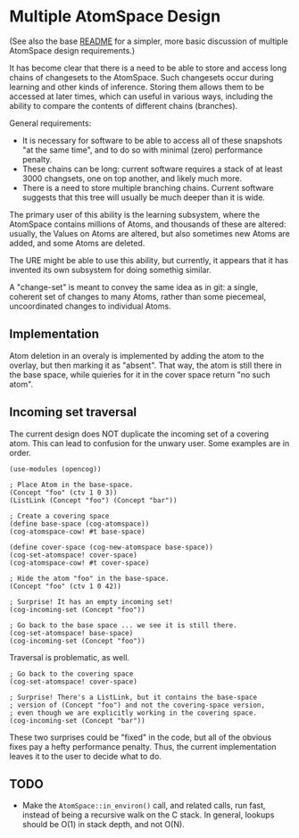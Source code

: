 Multiple AtomSpace Design
=========================

(See also the base [README](README.md) for a simpler, more basic
discussion of multiple AtomSpace design requirements.)

It has become clear that there is a need to be able to store and access
long chains of changesets to the AtomSpace. Such changesets occur during
learning and other kinds of inference. Storing them allows them to be
accessed at later times, which can useful in various ways, including the
ability to compare the contents of different chains (branches).

General requirements:
* It is necessary for software to be able to access all of these
  snapshots "at the same time", and to do so with minimal (zero)
  performance penalty.
* These chains can be long: current software requires a stack of at
  least 3000 changsets, one on top another, and likely much more.
* There is a need to store multiple branching chains. Current software
  suggests that this tree will usually be much deeper than it is wide.

The primary user of this ability is the learning subsystem, where the
AtomSpace contains millions of Atoms, and thousands of these are
altered: usually, the Values on Atoms are altered, but also sometimes
new Atoms are added, and some Atoms are deleted.

The URE might be able to use this ability, but currently, it appears
that it has invented its own subsystem for doing somethig similar.

A "change-set" is meant to convey the same idea as in git: a single,
coherent set of changes to many Atoms, rather than some piecemeal,
uncoordinated changes to individual Atoms.

Implementation
--------------
Atom deletion in an overaly is implemented by adding the atom to the
overlay, but then marking it as "absent". That way, the atom is still
there in the base space, while quieries for it in the cover space return
"no such atom".

Incoming set traversal
----------------------
The current design does NOT duplicate the incoming set of a covering
atom. This can lead to confusion for the unwary user.  Some examples are
in order.
```
(use-modules (opencog))

; Place Atom in the base-space.
(Concept "foo" (ctv 1 0 3))
(ListLink (Concept "foo") (Concept "bar"))

; Create a covering space
(define base-space (cog-atomspace))
(cog-atomspace-cow! #t base-space)

(define cover-space (cog-new-atomspace base-space))
(cog-set-atomspace! cover-space)
(cog-atomspace-cow! #t cover-space)

; Hide the atom "foo" in the base-space.
(Concept "foo" (ctv 1 0 42))

; Surprise! It has an empty incoming set!
(cog-incoming-set (Concept "foo"))

; Go back to the base space ... we see it is still there.
(cog-set-atomspace! base-space)
(cog-incoming-set (Concept "foo"))
```

Traversal is problematic, as well.
```
; Go back to the covering space
(cog-set-atomspace! cover-space)

; Surprise! There's a ListLink, but it contains the base-space
; version of (Concept "foo") and not the covering-space version,
; even though we are explicitly working in the covering space.
(cog-incoming-set (Concept "bar"))
```

These two surprises could be "fixed" in the code, but all of the
obvious fixes pay a hefty performance penalty. Thus, the current
implementation leaves it to the user to decide what to do.


TODO
----
* Make the `AtomSpace::in_environ()` call, and related calls, run fast,
  instead of being a recursive walk on the C stack.  In general, lookups
  should be O(1) in stack depth, and not O(N).
